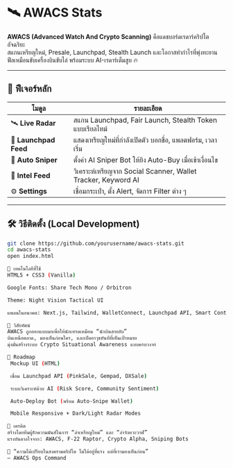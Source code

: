 # 🛰️ AWACS Stats

**AWACS (Advanced Watch And Crypto Scanning)** คือแดชบอร์ดเรดาร์คริปโตอัจฉริยะ  
สแกนเหรียญใหม่, Presale, Launchpad, Stealth Launch และโอกาสทำกำไรที่พุ่งทะยาน  
ฟีลเหมือนขับเครื่องบินขับไล่ พร้อมระบบ AI-เรดาร์เต็มสูบ 🔥

---

## 🚀 ฟีเจอร์หลัก

| โมดูล             | รายละเอียด |
|-------------------|-------------|
| 🛰 **Live Radar**     | สแกน Launchpad, Fair Launch, Stealth Token แบบเรียลไทม์ |
| 🚀 **Launchpad Feed**| แสดงเหรียญใหม่ที่กำลังเปิดตัว บอกชื่อ, แพลตฟอร์ม, เวลาเริ่ม |
| 🎯 **Auto Sniper**   | ตั้งค่า AI Sniper Bot ให้ยิง Auto-Buy เมื่อเข้าเงื่อนไข |
| 📡 **Intel Feed**    | วิเคราะห์เหรียญจาก Social Scanner, Wallet Tracker, Keyword AI |
| ⚙️ **Settings**      | เชื่อมกระเป๋า, ตั้ง Alert, จัดการ Filter ต่าง ๆ |

---

## 🛠 วิธีติดตั้ง (Local Development)

```bash
git clone https://github.com/yourusername/awacs-stats.git
cd awacs-stats
open index.html

🌌 เทคโนโลยีที่ใช้
HTML5 + CSS3 (Vanilla)

Google Fonts: Share Tech Mono / Orbitron

Theme: Night Vision Tactical UI

แพลนในอนาคต: Next.js, Tailwind, WalletConnect, Launchpad API, Smart Contracts

🧠 วิสัยทัศน์
AWACS ถูกออกแบบมาเพื่อให้นักเทรดเหมือน “นักบินสายลับ”
บินเหนือตลาด, มองเห็นก่อนใคร, และเปิดอาวุธทันทีที่เห็นเป้าหมาย
มุ่งมั่นสร้างระบบ Crypto Situational Awareness แบบครบวงจร

📡 Roadmap
 Mockup UI (HTML)

 เชื่อม Launchpad API (PinkSale, Gempad, DXSale)

 ระบบวิเคราะห์ด้วย AI (Risk Score, Community Sentiment)

 Auto-Deploy Bot (พร้อม Auto-Snipe Wallet)

 Mobile Responsive + Dark/Light Radar Modes

🤝 เครดิต
สร้างโดยทีมผู้รักความมันส์ในการ “ล่าเหรียญใหม่” และ “ล่าจังหวะวาฬ”
แรงบันดาลใจจาก: AWACS, F-22 Raptor, Crypto Alpha, Sniping Bots

🧠 “ความได้เปรียบในสงครามคริปโต ไม่ได้อยู่ที่แรง แต่ที่เรามองเห็นก่อน”
— AWACS Ops Command
